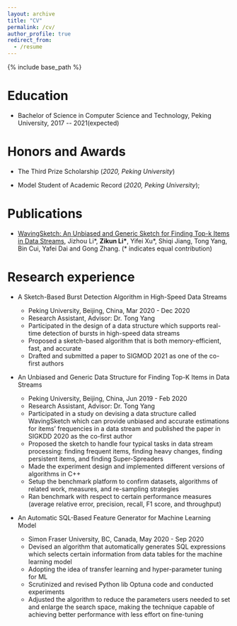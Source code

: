 ```yaml
---
layout: archive
title: "CV"
permalink: /cv/
author_profile: true
redirect_from:
  - /resume
---
```


{% include base_path %}

Education
======
- Bachelor of Science in Computer Science and Technology, Peking University, 2017 -- 2021(expected)

Honors and Awards
======
- The Third Prize Scholarship (<i>2020, Peking University</i>)

- Model Student of Academic Record (<i>2020, Peking University</i>); 

Publications
======
- [WavingSketch: An Unbiased and Generic Sketch for Finding Top-k Items in Data Streams](https://dl.acm.org/doi/abs/10.1145/3394486.3403208),  Jizhou Li\*, <b>Zikun Li\*</b>, Yifei Xu\*, Shiqi Jiang, Tong Yang, Bin Cui, Yafei Dai and Gong Zhang. (\* indicates equal contribution) 

Research experience
======

- A Sketch-Based Burst Detection Algorithm in High-Speed Data Streams
  - Peking University, Beijing, China, Mar 2020 - Dec 2020
  - Research Assistant, Advisor: Dr. Tong Yang 
  - Participated in the design of a data structure which supports real-time detection of bursts in high-speed data streams
  - Proposed a sketch-based algorithm that is both memory-efficient, fast, and accurate
  - Drafted and submitted a paper to SIGMOD 2021 as one of the co-first authors

- An Unbiased and Generic Data Structure for Finding Top-K Items in Data Streams 
  - Peking University, Beijing, China, Jun 2019 - Feb 2020
  - Research Assistant, Advisor: Dr. Tong Yang 
  - Participated in a study on devising a data structure called WavingSketch which can provide unbiased and accurate estimations for items’ frequencies in a data stream and published the paper in SIGKDD 2020 as the co-first author
  - Proposed the sketch to handle four typical tasks in data stream processing: finding frequent items, finding heavy changes, finding persistent items, and finding Super-Spreaders
  - Made the experiment design and implemented different versions of algorithms in C++
  - Setup the benchmark platform to confirm datasets, algorithms of related work, measures, and re-sampling strategies
  - Ran benchmark with respect to certain performance measures (average relative error, precision, recall, F1 score, and throughput)

- An Automatic SQL-Based Feature Generator for Machine Learning Model 
  - Simon Fraser University, BC, Canada, May 2020 - Sep 2020
  - Devised an algorithm that automatically generates SQL expressions which selects certain information from data tables for the machine learning model
  - Adopting the idea of transfer learning and hyper-parameter tuning for ML
  - Scrutinized and revised Python lib Optuna code and conducted experiments
  - Adjusted the algorithm to reduce the parameters users needed to set and enlarge the search space, making the technique capable of achieving better performance with less effort on fine-tuning


